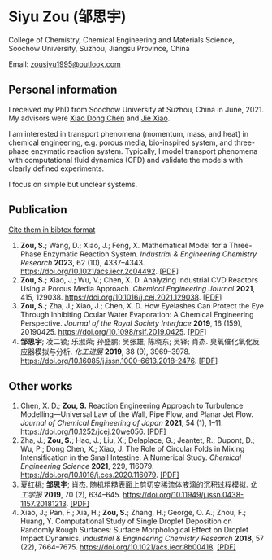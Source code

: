 # Siyu Zou (邹思宇)

College of Chemistry, Chemical Engineering and Materials Science, Soochow University, Suzhou, Jiangsu Province, China

Email: [zousiyu1995@outlook.com](mailto://zousiyu1995@outlook.com)

## Personal information

I received my PhD from Soochow University at Suzhou, China in June, 2021. My advisors were [Xiao Dong Chen](https://scholar.google.com/citations?user=fg3sXKwAAAAJ&hl=zh-CN) and [Jie Xiao](https://scholar.google.com/citations?user=lKpqfmkAAAAJ&hl=zh-CN).

I am interested in transport phenomena (momentum, mass, and heat) in chemical engineering, e.g. porous media, bio-inspired system, and three-phase enzymatic reaction system. Typically, I model transport phenomena with computational fluid dynamics (CFD) and validate the models with clearly defined experiments.

I focus on simple but unclear systems.

## Publication

[Cite them in bibtex format](./bib_my_paper.bib)

1. **Zou, S.**; Wang, D.; Xiao, J.; Feng, X. Mathematical Model for a Three-Phase Enzymatic Reaction System. *Industrial & Engineering Chemistry Research* **2023**, 62 (10), 4337–4343. <https://doi.org/10.1021/acs.iecr.2c04492>. [[PDF]](./Zou2023%20-%20Mathematical%20Model%20for%20a%20Three%20Phase%20Enzymatic%20Reaction%20System.pdf)
2. **Zou, S.**; Xiao, J.; Wu, V.; Chen, X. D. Analyzing Industrial CVD Reactors Using a Porous Media Approach. *Chemical Engineering Journal* **2021**, 415, 129038. <https://doi.org/10.1016/j.cej.2021.129038>. [[PDF]](./Zou2021%20-%20Analyzing%20Industrial%20CVD%20Reactors%20Using%20a%20Porous%20Media%20Approach.pdf)
3. **Zou, S.**; Zha, J.; Xiao, J.; Chen, X. D. How Eyelashes Can Protect the Eye Through Inhibiting Ocular Water Evaporation: A Chemical Engineering Perspective. *Journal of the Royal Society Interface* **2019**, 16 (159), 20190425. <https://doi.org/10.1098/rsif.2019.0425>. [[PDF]](./Zou2019%20-%20How%20Eyelashes%20Can%20Protect%20the%20Eye%20through%20Inhibiting%20Ocular%20Water%20Evaporation_%20a%20Chemical%20Engineering%20Perspective.pdf)
4. **邹思宇**; 凌二锁; 乐淑荣; 孙盛鹏; 吴张雄; 陈晓东; 吴铎; 肖杰. 臭氧催化氧化反应器模拟与分析. *化工进展* **2019**, 38 (9), 3969–3978. <https://doi.org/10.16085/j.issn.1000-6613.2018-2476>. [[PDF]](./%E9%82%B9%E6%80%9D%E5%AE%872019%20-%20%E8%87%AD%E6%B0%A7%E5%82%AC%E5%8C%96%E6%B0%A7%E5%8C%96%E5%8F%8D%E5%BA%94%E5%99%A8%E6%A8%A1%E6%8B%9F%E4%B8%8E%E5%88%86%E6%9E%90.pdf)

## Other works

1. Chen, X. D.; **Zou, S.** Reaction Engineering Approach to Turbulence Modelling—Universal Law of the Wall, Pipe Flow, and Planar Jet Flow. *Journal of Chemical Engineering of Japan* **2021**, 54 (1), 1–11. <https://doi.org/10.1252/jcej.20we056>. [[PDF]](./Chen2021%20-%20Reaction%20Engineering%20Approach%20to%20Turbulence%20Modelling%E2%80%94Universal%20Law%20of%20the%20Wall%2C%20Pipe%20Flow%2C%20and%20Planar%20Jet%20Flow.pdf)
2. Zha, J.; **Zou, S.**; Hao, J.; Liu, X.; Delaplace, G.; Jeantet, R.; Dupont, D.; Wu, P.; Dong Chen, X.; Xiao, J. The Role of Circular Folds in Mixing Intensification in the Small Intestine: A Numerical Study. *Chemical Engineering Science* **2021**, 229, 116079. <https://doi.org/10.1016/j.ces.2020.116079>. [[PDF]](./Zha2021%20-%20The%20Role%20of%20Circular%20Folds%20in%20Mixing%20Intensification%20in%20the%20Small%20Intestine_%20a%20Numerical%20Study.pdf)
3. 夏红桃; **邹思宇**; 肖杰. 随机粗糙表面上剪切变稀流体液滴的沉积过程模拟. *化工学报* **2019**, 70 (2), 634–645. <https://doi.org/10.11949/j.issn.0438-1157.20181213>. [[PDF]](./%E5%A4%8F%E7%BA%A2%E6%A1%832019%20-%20%E9%9A%8F%E6%9C%BA%E7%B2%97%E7%B3%99%E8%A1%A8%E9%9D%A2%E4%B8%8A%E5%89%AA%E5%88%87%E5%8F%98%E7%A8%80%E6%B5%81%E4%BD%93%E6%B6%B2%E6%BB%B4%E7%9A%84%E6%B2%89%E7%A7%AF%E8%BF%87%E7%A8%8B%E6%A8%A1%E6%8B%9F.pdf)
4. Xiao, J.; Pan, F.; Xia, H.; **Zou, S.**; Zhang, H.; George, O. A.; Zhou, F.; Huang, Y. Computational Study of Single Droplet Deposition on Randomly Rough Surfaces: Surface Morphological Effect on Droplet Impact Dynamics. *Industrial & Engineering Chemistry Research* **2018**, 57 (22), 7664–7675. <https://doi.org/10.1021/acs.iecr.8b00418>. [[PDF]](./Xiao2018%20-%20Computational%20Study%20of%20Single%20Droplet%20Deposition%20on%20Randomly%20Rough%20Surfaces_%20Surface%20Morphological%20Effect%20on%20Droplet%20Impact%20Dynamics.pdf)

